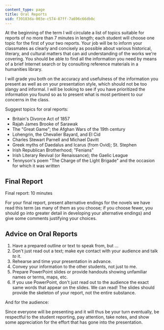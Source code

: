 ```yaml
---
content_type: page
title: Oral Reports
uid: f39183da-003e-c574-87ff-7a696c66db0c
---
```


At the beginning of the term I will circulate a list of topics suitable for reports of no more than 7 minutes in length; each student will choose one topic for the first of your two reports. Your job will be to inform your classmates as clearly and concisely as possible about various historical, literary, and cultural matters that can aid understanding of the works we're covering. You should be able to find all the information you need by means of a brief Internet search or by consulting reference materials in a humanities library.

I will grade you both on the accuracy and usefulness of the information you present as well as on your presentation style, which should not be too slangy and informal. I will be looking to see if you have prioritized the information you found so as to present what is most pertinent to our concerns in the class.

Suggest topics for oral reports:

*   Britain's Divorce Act of 1857
*   Rajah James Brooke of Sarawak
*   The "Great Game"; the Afghan Wars of the 19th century
*   Lohengrin, the Chevalier Bayard, and El Cid
*   Charles Stewart Parnell and Michael Davitt
*   Greek myths of Daedalus and Icarus (from Ovid); St. Stephen
*   Irish Republican Brotherhood; "Fenians"
*   Irish Literary Revival (or Renaissance); the Gaelic League
*   Tennyson's poem "The Charge of the Light Brigade" and the occasion for which it was written

Final Report
------------

Final report: 10 minutes

For your final report, present alternative endings for the novels we have read this term (as many of them as you choose; if you choose fewer, you should go into greater detail in developing your alternative endings) and give some comments justifying your choices.

Advice on Oral Reports
----------------------

1.  Have a prepared outline or text to speak from, but ...
2.  Don't just read out a text; make eye contact with your audience and talk _to_ it.
3.  Rehearse and time your presentation in advance.
4.  Convey your information to the other students, not just to me.
5.  Prepare PowerPoint slides or provide handouts showing unfamiliar names or terms, maps, etc.
6.  If you use PowerPoint, don't just read out to the audience the exact same words that appear on the slides. We can read! The slides should provide the skeleton of your report, not the entire substance.

And for the audience:

Since everyone will be presenting and it will thus be your turn eventually, be respectful to the student reporting, pay attention, take notes, and show some appreciation for the effort that has gone into the presentation.